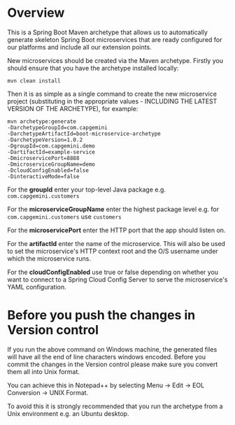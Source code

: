 # Overview

This is a Spring Boot Maven archetype that allows us to automatically generate skeleton Spring Boot microservices that are ready configured for our platforms and include all our extension points.

New microservices should be created via the Maven archetype. Firstly you should ensure that you have the archetype installed locally:

`mvn clean install`

Then it is as simple as a single command to create the new microservice project (substituting in the appropriate values - INCLUDING THE LATEST VERSION OF THE ARCHETYPE), for example:

```
mvn archetype:generate
-DarchetypeGroupId=com.capgemini
-DarchetypeArtifactId=boot-microservice-archetype
-DarchetypeVersion=1.0.2
-DgroupId=com.capgemini.demo
-DartifactId=example-service
-DmicroservicePort=8888
-DmicroserviceGroupName=demo
-DcloudConfigEnabled=false
-DinteractiveMode=false
```

For the **groupId** enter your top-level Java package e.g. `com.capgemini.customers`

For the **microserviceGroupName** enter the highest package level e.g. for `com.capgemini.customers` use `customers`

For the **microservicePort** enter the HTTP port that the app should listen on.

For the **artifactId** enter the name of the microservice. This will also be used to set the microservice's HTTP context root and the O/S username under which the microservice runs.

For the **cloudConfigEnabled** use true or false depending on whether you want to connect to a Spring Cloud Config Server to serve the microservice's YAML configuration.

# Before you push the changes in Version control

If you run the above command on Windows machine, the generated files will have all the end of line characters windows encoded. Before you commit the changes in the Version control please make sure you convert them all into Unix format.

You can achieve this in Notepad++ by selecting Menu -> Edit -> EOL Conversion -> UNIX Format.

To avoid this it is strongly recommended that you run the archetype from a Unix environment e.g. an Ubuntu desktop.
